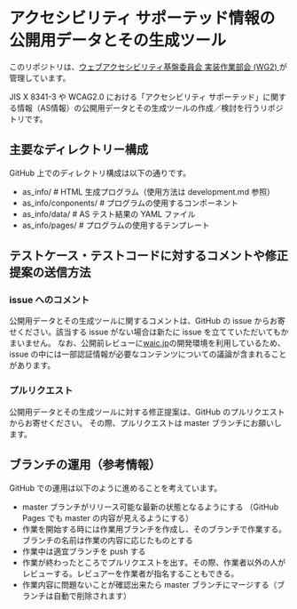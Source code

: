 # アクセシビリティ サポーテッド情報の公開用データとその生成ツール

このリポジトリは、[ウェブアクセシビリティ基盤委員会 実装作業部会 (WG2) ](https://waic.jp/committee/wg2/)が管理しています。

JIS X 8341-3 や WCAG2.0 における「アクセシビリティ サポーテッド」に関する情報（AS情報）の公開用データとその生成ツールの作成／検討を行うリポジトリです。

## 主要なディレクトリー構成

GitHub 上でのディレクトリ構成は以下の通りです。

 - as_info/ # HTML 生成プログラム（使用方法は development.md 参照）
 - as_info/conponents/ # プログラムの使用するコンポーネント
 - as_info/data/ # AS テスト結果の YAML ファイル
 - as_info/pages/ # プログラムの使用するテンプレート

## テストケース・テストコードに対するコメントや修正提案の送信方法

### issue へのコメント

公開用データとその生成ツールに関するコメントは、GitHub の issue からお寄せください。該当する issue がない場合は新たに issue を立てていただいてもかまいません。
なお、公開前レビューに[waic.jp](https://waic.jp/)の開発環境を利用しているため、issue の中には一部認証情報が必要なコンテンツについての議論が含まれることがあります。

### プルリクエスト

公開用データとその生成ツールに対する修正提案は、GitHub のプルリクエストからお寄せください。 その際、プルリクエストは master ブランチにお願いします。

## ブランチの運用（参考情報）

GitHub での運用は以下のように進めることを考えています。

 - master ブランチがリリース可能な最新の状態となるようにする （GitHub Pages でも master の内容が見えるようにする）
 - 作業を開始する時には作業用ブランチを作成し、そのブランチで作業する。ブランチの名前は作業の内容に応じたものとする
 - 作業中は適宜ブランチを push する
 - 作業が終わったところでプルリクエストを出す。その際、作業者以外の人がレビューする。レビュアーを作業者が指名することもできる。
 - 作業内容に問題ないことが確認出来たら master ブランチにマージする（ブランチは自動で削除されます）
